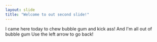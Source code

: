 ```yaml
---
layout: slide
title: "Welcome to out second slide!"
---
```

I came here today to chew bubble gum and kick ass! And I'm all out of bubble gum
Use the left arrow to go back!

